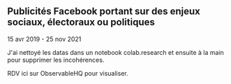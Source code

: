 ## Publicités Facebook portant sur des enjeux sociaux, électoraux ou politiques
15 avr 2019 - 25 nov 2021

J'ai nettoyé les datas dans un notebook colab.research et ensuite à la main pour supprimer les incohérences.

RDV ici sur ObservableHQ pour visualiser.
